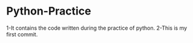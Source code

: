 # Python-Practice
1-It contains the code written during the practice of python.
2-This is my first commit.
